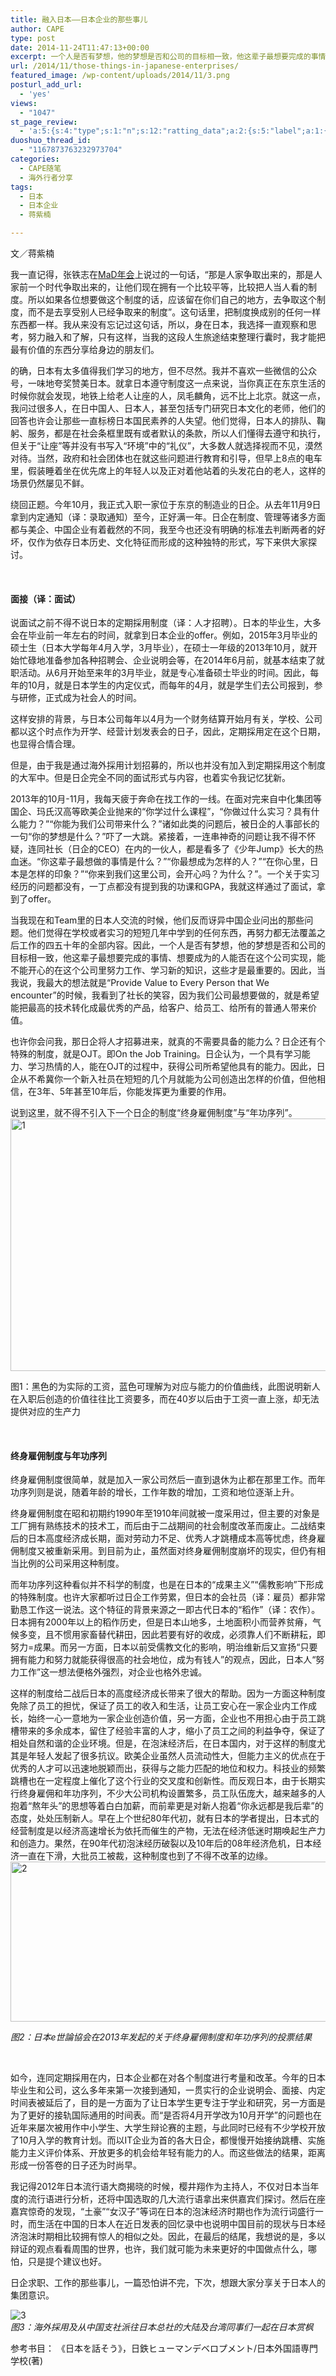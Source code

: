 ```yaml
---
title: 融入日本——日本企业的那些事儿
author: CAPE
type: post
date: 2014-11-24T11:47:13+00:00
excerpt: 一个人是否有梦想，他的梦想是否和公司的目标相一致，他这辈子最想要完成的事情、想要成为的人能否在这个公司实现，能不能开心的在这个公司里努力工作、学习新的知识，这些才是最重要的。
url: /2014/11/those-things-in-japanese-enterprises/
featured_image: /wp-content/uploads/2014/11/3.png
posturl_add_url:
  - 'yes'
views:
  - "1047"
st_page_review:
  - 'a:5:{s:4:"type";s:1:"n";s:12:"ratting_data";a:2:{s:5:"label";a:1:{i:0;s:0:"";}s:5:"score";a:1:{i:0;s:1:"0";}}s:7:"postion";s:2:"tl";s:5:"title";s:0:"";s:11:"score_label";s:0:"";}'
duoshuo_thread_id:
  - "1167873763232973704"
categories:
  - CAPE随笔
  - 海外行者分享
tags:
  - 日本
  - 日本企业
  - 蒋紫楠

---
```

文／蒋紫楠

我一直记得，张铁志在<a href="http://www.mad.asia/" target="_blank">MaD年会</a>上说过的一句话，“那是人家争取出来的，那是人家前一个时代争取出来的，让他们现在拥有一个比较平等，比较把人当人看的制度。所以如果各位想要做这个制度的话，应该留在你们自己的地方，去争取这个制度，而不是去享受别人已经争取来的制度”。这句话里，把制度换成别的任何一样东西都一样。我从来没有忘记过这句话，所以，身在日本，我选择一直观察和思考，努力融入和了解，只有这样，当我的这段人生旅途结束整理行囊时，我才能把最有价值的东西分享给身边的朋友们。

的确，日本有太多值得我们学习的地方，但不尽然。我并不喜欢一些微信的公众号，一味地夸奖赞美日本。就拿日本遵守制度这一点来说，当你真正在东京生活的时候你就会发现，地铁上给老人让座的人，凤毛麟角，远不比上北京。就这一点，我问过很多人，在日中国人、日本人，甚至包括专门研究日本文化的老师，他们的回答也许会让那些一直标榜日本国民素养的人失望。他们觉得，日本人的排队、鞠躬、服务，都是在社会条框里既有或者默认的条款，所以人们懂得去遵守和执行，但关于“让座”等并没有书写入“环境”中的“礼仪”，大多数人就选择视而不见，漠然对待。当然，政府和社会团体也在就这些问题进行教育和引导，但早上8点的电车里，假装睡着坐在优先席上的年轻人以及正对着他站着的头发花白的老人，这样的场景仍然屡见不鲜。

绕回正题。今年10月，我正式入职一家位于东京的制造业的日企。从去年11月9日拿到内定通知（译：录取通知）至今，正好满一年。日企在制度、管理等诸多方面都与美企、中国企业有着截然的不同，我至今也还没有明确的标准去判断两者的好坏，仅作为依存日本历史、文化特征而形成的这种独特的形式，写下来供大家探讨。

&nbsp;

#### **面接（译：面试）**

说面试之前不得不说日本的定期採用制度（译：人才招聘）。日本的毕业生，大多会在毕业前一年左右的时间，就拿到日本企业的offer。例如，2015年3月毕业的硕士生（日本大学每年4月入学，3月毕业），在硕士一年级的2013年10月，就开始忙碌地准备参加各种招聘会、企业说明会等，在2014年6月前，就基本结束了就职活动。从6月开始至来年的3月毕业，就是专心准备硕士毕业的时间。因此，每年的10月，就是日本学生的内定仪式，而每年的4月，就是学生们去公司报到，参与研修，正式成为社会人的时间。

这样安排的背景，与日本公司每年以4月为一个财务结算开始月有关，学校、公司都以这个时点作为开学、经营计划发表会的日子，因此，定期採用定在这个日期，也显得合情合理。

但是，由于我是通过海外採用计划招募的，所以也并没有加入到定期採用这个制度的大军中。但是日企完全不同的面试形式与内容，也着实令我记忆犹新。

2013年的10月-11月，我每天疲于奔命在找工作的一线。在面对完来自中化集团等国企、玛氏汉高等欧美企业抛来的“你学过什么课程”，“你做过什么实习？具有什么能力？”“你能为我们公司带来什么？”诸如此类的问题后，被日企的人事部长的一句“你的梦想是什么？”吓了一大跳。紧接着，一连串神奇的问题让我不得不怀疑，连同社长（日企的CEO）在内的一伙人，都是看多了《少年Jump》长大的热血迷。“你这辈子最想做的事情是什么？”“你最想成为怎样的人？”“在你心里，日本是怎样的印象？”“你来到我们这里公司，会开心吗？为什么？”。一个关于实习经历的问题都没有，一丁点都没有提到我的功课和GPA，我就这样通过了面试，拿到了offer。

当我现在和Team里的日本人交流的时候，他们反而讶异中国企业问出的那些问题。他们觉得在学校或者实习的短短几年中学到的任何东西，再努力都无法覆盖之后工作的四五十年的全部内容。因此，一个人是否有梦想，他的梦想是否和公司的目标相一致，他这辈子最想要完成的事情、想要成为的人能否在这个公司实现，能不能开心的在这个公司里努力工作、学习新的知识，这些才是最重要的。因此，当我说，我最大的想法就是“Provide Value to Every Person that We encounter”的时候，我看到了社长的笑容，因为我们公司最想要做的，就是希望能把最高的技术转化成最优秀的产品，给客户、给员工、给所有的普通人带来价值。

也许你会问我，那日企将人才招募进来，就真的不需要具备的能力么？日企还有个特殊的制度，就是OJT。即On the Job Training。日企认为，一个具有学习能力、学习热情的人，能在OJT的过程中，获得公司所希望他具有的能力。因此，日企从不希冀你一个新入社员在短短的几个月就能为公司创造出怎样的价值，但他相信，在3年、5年甚至10年后，你能发挥更为重要的作用。

说到这里，就不得不引入下一个日企的制度“终身雇佣制度”与“年功序列”。  
<img class="" src="http://pic.yupoo.com/chenluaihr_v/Eep8LCGu/fXgun.png" alt="1" width="584" height="404" /> 

图1：黑色的为实际的工资，蓝色可理解为对应与能力的价值曲线，此图说明新人在入职后创造的价值往往比工资要多，而在40岁以后由于工资一直上涨，却无法提供对应的生产力

&nbsp;

#### **终身雇佣制度与年功序列**

终身雇佣制度很简单，就是加入一家公司然后一直到退休为止都在那里工作。而年功序列则是说，随着年龄的增长，工作年数的增加，工资和地位逐渐上升。

终身雇佣制度在昭和初期约1990年至1910年间就被一度采用过，但主要的对象是工厂拥有熟练技术的技术工，而后由于二战期间的社会制度改革而废止。二战结束后的日本高度经济成长期，面对劳动力不足、优秀人才跳槽成本高等忧虑，终身雇佣制度又被重新采用。到目前为止，虽然面对终身雇佣制度崩坏的现实，但仍有相当比例的公司采用这种制度。

而年功序列这种看似并不科学的制度，也是在日本的“成果主义”“儒教影响”下形成的特殊制度。也许大家都听过日企工作劳累，但日本的会社员（译：雇员）都非常勤恳工作这一说法。这个特征的背景来源之一即古代日本的“稻作”（译：农作）。日本拥有2000年以上的稻作历史，但是日本山地多，土地面积小而营养贫瘠，气候多变，且不惯用家畜替代耕田，因此若要有好的收成，必须靠人们不断耕耘，即努力=成果。而另一方面，日本以前受儒教文化的影响，明治维新后又宣扬“只要拥有能力和努力就能获得很高的社会地位，成为有钱人”的观点，因此，日本人“努力工作”这一想法便格外强烈，对企业也格外忠诚。

这样的制度给二战后日本的高度经济成长带来了很大的帮助。因为一方面这种制度免除了员工的担忧，保证了员工的收入和生活，让员工安心在一家企业内工作成长，始终一心一意地为一家企业创造价值，另一方面，企业也不用担心由于员工跳槽带来的多余成本，留住了经验丰富的人才，缩小了员工之间的利益争夺，保证了相处自然和谐的企业环境。但是，在泡沫经济后，在日本国内，对于这样的制度尤其是年轻人发起了很多抗议。欧美企业虽然人员流动性大，但能力主义的优点在于优秀的人才可以迅速地脱颖而出，获得与之能力匹配的地位和权力。科技业的频繁跳槽也在一定程度上催化了这个行业的交叉度和创新性。而反观日本，由于长期实行终身雇佣和年功序列，不少大公司机构设置繁多，员工队伍庞大，越来越多的人抱着“熬年头”的思想等着白白加薪，而前辈更是对新人抱着“你永远都是我后辈”的态度，处处压制新人。早在上个世纪80年代初，就有日本的学者提出，日本式的经营制度是以经济高速增长为依托而催生的产物，无法在经济低迷时期唤起生产力和创造力。果然，在90年代初泡沫经历破裂以及10年后的08年经济危机，日本经济一直在下滑，大批员工被裁，这种制度也到了不得不改革的边缘。  
<img class="" src="http://pic.yupoo.com/chenluaihr_v/Eep8MDAh/HHhsi.png" alt="2" width="635" height="256" /> 

_图2：日本e世論協会在2013年发起的关于终身雇佣制度和年功序列的投票结果_

&nbsp;

如今，连同定期採用在内，日本企业都在对各个制度进行考量和改革。今年的日本毕业生和公司，这么多年来第一次接到通知，一贯实行的企业说明会、面接、内定时间表被延后了，目的是一方面为了让日本学生更专注于学业和研究，另一方面是为了更好的接轨国际通用的时间表。而“是否将4月开学改为10月开学”的问题也在近年来屡次被用作中小学生、大学生辩论赛的主题，与此同时已经有不少学校开放了10月入学的教育计划。而以IT企业为首的各大日企，都慢慢开始接纳跳槽、实施能力主义评价体系、开放更多的机会给年轻有能力的人。而这些做法的结果，距离形成一份答卷的日子还为时尚早。

我记得2012年日本流行语大商揭晓的时候，樱井翔作为主持人，不仅对日本当年度的流行语进行分析，还将中国选取的几大流行语拿出来供嘉宾们探讨。然后在座嘉宾惊奇的发现，“土豪”“女汉子”等词在日本的泡沫经济时期也作为流行词盛行一时，而生活在中国的日本人在近日发表的回忆录中也说明中国目前的现状与日本经济泡沫时期相比较拥有惊人的相似之处。因此，在最后的结尾，我想说的是，多以辩证的观点看看周围的世界，也许，我们就可能为未来更好的中国做点什么，哪怕，只是提个建议也好。

日企求职、工作的那些事儿，一篇恐怕讲不完，下次，想跟大家分享关于日本人的集团意识。

![3][1]  
_图3：海外採用及从中国支社派往日本总社的大陆及台湾同事们一起在日本赏枫_

参考书目： 《日本を話そう》，日鉄ヒューマンデベロプメント/日本外国語専門学校(著)

 [1]: http://pic.yupoo.com/chenluaihr_v/Eep8LPHp/RVgzT.png